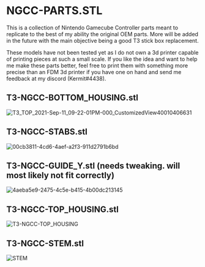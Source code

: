 # NGCC-PARTS.STL
This is a collection of Nintendo Gamecube Controller parts meant to replicate to the best of my ability the original OEM parts. More will be added in the future with the main objective being a good T3 stick box replacement.

These models have not been tested yet as I do not own a 3d printer capable of printing pieces at such a small scale. If you like the idea and want to help me make these parts better, feel free to print them with something more precise than an FDM 3d printer if you have one on hand and send me feedback at my discord (Kermit#4438).

## T3-NGCC-BOTTOM_HOUSING.stl
![T3_TOP_2021-Sep-11_09-22-01PM-000_CustomizedView40010406631](https://user-images.githubusercontent.com/81380488/132972139-6b0b04f8-c03e-490d-a74c-d716d6058e90.png)

## T3-NGCC-STABS.stl
![00cb3811-4cd6-4aef-a2f3-911d2791b6bd](https://user-images.githubusercontent.com/81380488/132972152-c2b7b8ab-9ef4-421a-8ee4-ceb8dbf34dae.PNG)

## T3-NGCC-GUIDE_Y.stl (needs tweaking. will most likely not fit correctly)
![4aeba5e9-2475-4c5e-b415-4b00dc213145](https://user-images.githubusercontent.com/81380488/133914544-b537f59b-0bd0-467a-b090-2b2728300130.PNG)

## T3-NGCC-TOP_HOUSING.stl
![T3-NGCC-TOP_HOUSING](https://user-images.githubusercontent.com/81380488/186290577-bb7ebc6d-70bf-4094-90e0-69be6e4f2aba.png)

## T3-NGCC-STEM.stl
![STEM](https://user-images.githubusercontent.com/81380488/186290669-8ba959b6-06d8-49a8-9f03-bd62701183aa.png)
